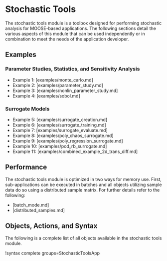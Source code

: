 # Stochastic Tools

The stochastic tools module is a toolbox designed for performing stochastic analysis for MOOSE-based
applications. The following sections detail the various aspects of this module that can be
used independently or in combination to meet the needs of the application developer.

## Examples

### Parameter Studies, Statistics, and Sensitivity Analysis

- Example 1: [examples/monte_carlo.md]
- Example 2: [examples/parameter_study.md]
- Example 3: [examples/nonlin_parameter_study.md]
- Example 4: [examples/sobol.md]

### Surrogate Models

- Example 5:  [examples/surrogate_creation.md]
- Example 6: [examples/surrogate_training.md]
- Example 7: [examples/surrogate_evaluate.md]
- Example 8: [examples/poly_chaos_surrogate.md]
- Example 9: [examples/poly_regression_surrogate.md]
- Example 10: [examples/pod_rb_surrogate.md]
- Example 11: [examples/combined_example_2d_trans_diff.md]

## Performance

The stochastic tools module is optimized in two ways for memory use. First, sub-applications can be
executed in batches and all objects utilizing sample data do so using a distributed sample
matrix. For further details refer to the following:

- [batch_mode.md]
- [distributed_samples.md]

## Objects, Actions, and Syntax

The following is a complete list of all objects available in the stochastic tools module.

!syntax complete groups=StochasticToolsApp
